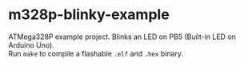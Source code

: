 # m328p-blinky-example

ATMega328P example project. Blinks an LED on PB5 (Built-in LED on Arduino Uno).\
Run `make` to compile a flashable `.elf` and `.hex` binary.
